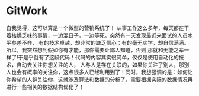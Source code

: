 # GitWork
  自我觉得，这可以算是一个微型的营销系统了！
  从事工作这么多年，每天都在干着枯燥乏味的事情，一边混日子，一边等死。突然有一天发现最近来面试的人员水平参差不齐，
有的技术卓越，却非常的缺乏信心；有的毫无实学，却自信满满。所以，我突然想到假如你有才能，那你需要让鄙人知道，否则
那就和无能之辈一样了!于是乎就有了这段代码！代码的内容其实很简单，仅仅是使用自动化的技术，自动去关注你想关注的人，
人与人是存在关联的，如果你关注了别人，那别人也会有概率的关注你，这点很多人已经利用到了！同时，我想强调的是：如何让
你希望的人群关注你，这就涉及算法和数据的分析了，需要根据实际的数据情况再进行一些相关的数据结构优化了！
  
